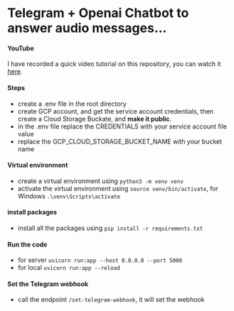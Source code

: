 # Telegram + Openai Chatbot to answer audio messages...

#### YouTube
I have recorded a quick video tutorial on this repository, you can watch it [here](https://youtu.be/v2Wjje8BT-Q).

#### Steps
* create a .env file in the root directory
* create GCP account, and get the service account credentials, then create a Cloud Storage Buckate, and **make it public**.
* in the .env file replace the CREDENTIALS with your service account file value
* replace the GCP_CLOUD_STORAGE_BUCKET_NAME with your bucket name

#### Virtual environment
* create a virtual environment using `python3 -m venv venv`
* activate the virtual environment using `source venv/bin/activate`, for Windows `.\venv\Scripts\activate`

#### install packages
* install all the packages using `pip install -r requirements.txt`

#### Run the code
* for server
`uvicorn run:app --host 0.0.0.0 --port 5000`
* for local
`uvicorn run:app --reload`

#### Set the Telegram webhook
* call the endpoint `/set-telegram-webhook`, it will set the webhook
